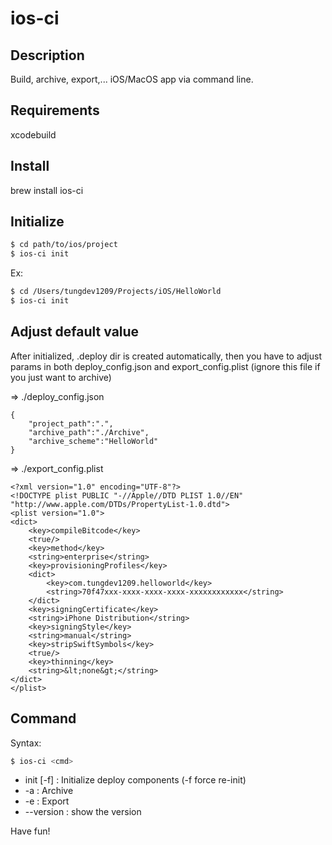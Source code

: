 # ios-ci

## Description
Build, archive, export,... iOS/MacOS app via command line.   

## Requirements
xcodebuild

## Install
brew install ios-ci

## Initialize
```sh
$ cd path/to/ios/project
$ ios-ci init
```
Ex:
```sh
$ cd /Users/tungdev1209/Projects/iOS/HelloWorld
$ ios-ci init
```
## Adjust default value
After initialized, .deploy dir is created automatically, then you have to adjust params in both deploy_config.json and export_config.plist (ignore this file if you just want to archive)

=> ./deploy_config.json
```
{
    "project_path":".",
    "archive_path":"./Archive",
    "archive_scheme":"HelloWorld"
}
```

=> ./export_config.plist
```
<?xml version="1.0" encoding="UTF-8"?>
<!DOCTYPE plist PUBLIC "-//Apple//DTD PLIST 1.0//EN" "http://www.apple.com/DTDs/PropertyList-1.0.dtd">
<plist version="1.0">
<dict>
	<key>compileBitcode</key>
	<true/>
	<key>method</key>
	<string>enterprise</string>
	<key>provisioningProfiles</key>
	<dict>
		<key>com.tungdev1209.helloworld</key>
		<string>70f47xxx-xxxx-xxxx-xxxx-xxxxxxxxxxxx</string>
	</dict>
	<key>signingCertificate</key>
	<string>iPhone Distribution</string>
	<key>signingStyle</key>
	<string>manual</string>
	<key>stripSwiftSymbols</key>
	<true/>
	<key>thinning</key>
	<string>&lt;none&gt;</string>
</dict>
</plist>
```

## Command
Syntax: 
```sh
$ ios-ci <cmd>
```
* init [-f]       : Initialize deploy components (-f force re-init)
* -a              : Archive
* -e              : Export
* --version       : show the version

Have fun!
